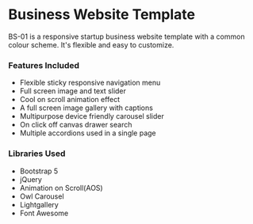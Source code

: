 # Business Website Template

BS-01 is a responsive startup business website template with a common colour scheme. It's flexible and easy to customize.

### Features Included
- Flexible sticky responsive navigation menu
- Full screen image and text slider
- Cool on scroll animation effect 
- A full screen image gallery with captions
- Multipurpose device friendly carousel slider
- On click off canvas drawer search 
- Multiple accordions used in a single page

### Libraries Used
- Bootstrap 5
- jQuery
- Animation on Scroll(AOS)
- Owl Carousel
- Lightgallery
- Font Awesome
